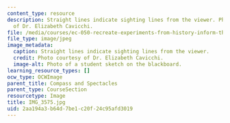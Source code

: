 ```yaml
---
content_type: resource
description: Straight lines indicate sighting lines from the viewer. Photo courtesy
  of Dr. Elizabeth Cavicchi.
file: /media/courses/ec-050-recreate-experiments-from-history-inform-the-future-from-the-past-galileo-january-iap-2010/2aa194a3b64d7be1c20f24c95afd3019_IMG_3575.jpg
file_type: image/jpeg
image_metadata:
  caption: Straight lines indicate sighting lines from the viewer.
  credit: Photo courtesy of Dr. Elizabeth Cavicchi.
  image-alt: Photo of a student sketch on the blackboard.
learning_resource_types: []
ocw_type: OCWImage
parent_title: Compass and Spectacles
parent_type: CourseSection
resourcetype: Image
title: IMG_3575.jpg
uid: 2aa194a3-b64d-7be1-c20f-24c95afd3019
---
```

